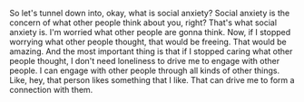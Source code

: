  So let's tunnel down into, okay, what is social anxiety? Social anxiety is the concern of what other people think about you, right? That's what social anxiety is. I'm worried what other people are gonna think. Now, if I stopped worrying what other people thought, that would be freeing. That would be amazing. And the most important thing is that if I stopped caring what other people thought, I don't need loneliness to drive me to engage with other people. I can engage with other people through all kinds of other things. Like, hey, that person likes something that I like. That can drive me to form a connection with them.